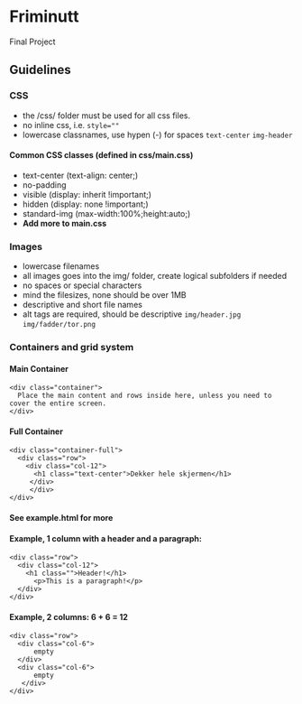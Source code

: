 # Friminutt
Final Project

## Guidelines

### CSS
* the /css/ folder must be used for all css files.
* no inline css, i.e. `style=""`
* lowercase classnames, use hypen (-) for spaces `text-center` `img-header`

#### Common CSS classes (defined in css/main.css)
* text-center (text-align: center;)
* no-padding
* visible (display: inherit !important;)
* hidden (display: none !important;)
* standard-img (max-width:100%;height:auto;)
* **Add more to main.css**

### Images
* lowercase filenames  
* all images goes into the img/ folder, create logical subfolders if needed  
* no spaces or special characters
* mind the filesizes, none should be over 1MB
* descriptive and short file names
* alt tags are required, should be descriptive
`img/header.jpg` `img/fadder/tor.png`

### Containers and grid system

#### Main Container
```
<div class="container">
  Place the main content and rows inside here, unless you need to cover the entire screen.
</div>
```

#### Full Container
```
<div class="container-full">
  <div class="row">
    <div class="col-12">
      <h1 class="text-center">Dekker hele skjermen</h1>
     </div>
     </div>
</div>
```
#### See example.html for more
#### Example, 1 column with a header and a paragraph:
```
<div class="row">
  <div class="col-12">
    <h1 class="">Header!</h1>
      <p>This is a paragraph!</p>
  </div>
</div>
```

#### Example, 2 columns: 6 + 6 = 12
```
<div class="row">
  <div class="col-6">
      empty
  </div>
  <div class="col-6">
      empty
   </div>
</div>
```
